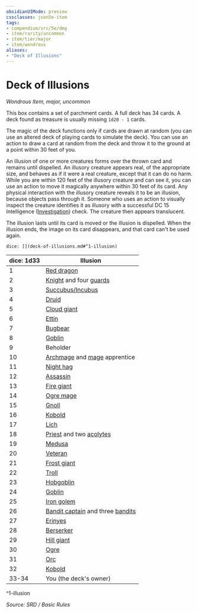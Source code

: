 ```yaml
---
obsidianUIMode: preview
cssclasses: json5e-item
tags:
- compendium/src/5e/dmg
- item/rarity/uncommon
- item/tier/major
- item/wondrous
aliases: 
- "Deck of Illusions"
---
```

# Deck of Illusions
*Wondrous Item, major, uncommon*  


This box contains a set of parchment cards. A full deck has 34 cards. A deck found as treasure is usually missing `1d20 - 1` cards.

The magic of the deck functions only if cards are drawn at random (you can use an altered deck of playing cards to simulate the deck). You can use an action to draw a card at random from the deck and throw it to the ground at a point within 30 feet of you.

An illusion of one or more creatures forms over the thrown card and remains until dispelled. An illusory creature appears real, of the appropriate size, and behaves as if it were a real creature, except that it can do no harm. While you are within 120 feet of the illusory creature and can see it, you can use an action to move it magically anywhere within 30 feet of its card. Any physical interaction with the illusory creature reveals it to be an illusion, because objects pass through it. Someone who uses an action to visually inspect the creature identifies it as illusory with a successful DC 15 Intelligence ([Investigation](rules/skills.md#Investigation)) check. The creature then appears translucent.

The illusion lasts until its card is moved or the illusion is dispelled. When the illusion ends, the image on its card disappears, and that card can't be used again.

`dice: [](deck-of-illusions.md#^1-illusion)`

| dice: 1d33 | Illusion |
|------------|----------|
| 1 | [Red dragon](compendium/bestiary/dragon/adult-red-dragon.md) |
| 2 | [Knight](compendium/bestiary/humanoid/knight.md) and four [guards](compendium/bestiary/humanoid/guard.md) |
| 3 | [Succubus/Incubus](compendium/bestiary/fiend/succubus.md) |
| 4 | [Druid](compendium/bestiary/humanoid/druid.md) |
| 5 | [Cloud giant](compendium/bestiary/giant/cloud-giant.md) |
| 6 | [Ettin](compendium/bestiary/giant/ettin.md) |
| 7 | [Bugbear](compendium/bestiary/humanoid/bugbear.md) |
| 8 | [Goblin](compendium/bestiary/humanoid/goblin.md) |
| 9 | Beholder |
| 10 | [Archmage](compendium/bestiary/humanoid/archmage.md) and [mage](compendium/bestiary/humanoid/mage.md) apprentice |
| 11 | [Night hag](compendium/bestiary/fiend/night-hag.md) |
| 12 | [Assassin](compendium/bestiary/humanoid/assassin.md) |
| 13 | [Fire giant](compendium/bestiary/giant/fire-giant.md) |
| 14 | [Ogre mage](compendium/bestiary/giant/oni.md) |
| 15 | [Gnoll](compendium/bestiary/humanoid/gnoll.md) |
| 16 | [Kobold](compendium/bestiary/humanoid/kobold.md) |
| 17 | [Lich](compendium/bestiary/undead/lich.md) |
| 18 | [Priest](compendium/bestiary/humanoid/priest.md) and two [acolytes](compendium/bestiary/humanoid/acolyte.md) |
| 19 | [Medusa](compendium/bestiary/monstrosity/medusa.md) |
| 20 | [Veteran](compendium/bestiary/humanoid/veteran.md) |
| 21 | [Frost giant](compendium/bestiary/giant/frost-giant.md) |
| 22 | [Troll](compendium/bestiary/giant/troll.md) |
| 23 | [Hobgoblin](compendium/bestiary/humanoid/hobgoblin.md) |
| 24 | [Goblin](compendium/bestiary/humanoid/goblin.md) |
| 25 | [Iron golem](compendium/bestiary/construct/iron-golem.md) |
| 26 | [Bandit captain](compendium/bestiary/humanoid/bandit-captain.md) and three [bandits](compendium/bestiary/humanoid/bandit.md) |
| 27 | [Erinyes](compendium/bestiary/fiend/erinyes.md) |
| 28 | [Berserker](compendium/bestiary/humanoid/berserker.md) |
| 29 | [Hill giant](compendium/bestiary/giant/hill-giant.md) |
| 30 | [Ogre](compendium/bestiary/giant/ogre.md) |
| 31 | [Orc](compendium/bestiary/humanoid/orc.md) |
| 32 | [Kobold](compendium/bestiary/humanoid/kobold.md) |
| 33-34 | You (the deck's owner) |
^1-illusion

*Source: SRD / Basic Rules*